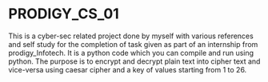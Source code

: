 # PRODIGY_CS_01
This is a cyber-sec related project done by myself with various references and self study for  the completion of task given as part of an internship from prodigy_Infotech.
It is a python code which you can compile and run using python. The purpose is to encrypt and decrypt plain text into cipher text and vice-versa using caesar cipher and a key of values starting from 1 to 26.
